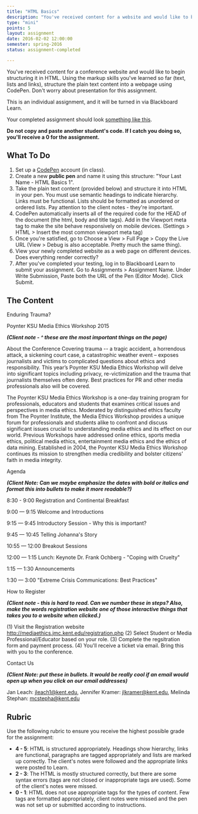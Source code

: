 ```yaml
---
title: "HTML Basics"
description: "You've received content for a website and would like to begin structuring it in HTML.  Using the markup skills you've learned so far (text, lists and links), structure the plain text content into a webpage using CodePen. "
type: "mini"
points: 5
layout: assignment
date: 2016-02-02 12:00:00
semester: spring-2016
status: assignment-completed

---
```


You've received content for a conference website and would like to begin structuring it in HTML.  Using the markup skills you've learned so far (text, lists and links), structure the plain text content into a webpage using CodePen.  Don't worry about presentation for this assignment.  

This is an individual assignment, and it will be turned in via Blackboard Learn.

Your completed assignment should look <a href="/img/html1.png">something like this</a>.  

**Do not copy and paste another student's code.  If I catch you doing so, you'll receive a 0 for the assignment.**

## What To Do

1. Set up a [CodePen](http://www.codepen.io) account (in class).
2. Create a new **public pen** and name it using this structure: "Your Last Name - HTML Basics 1".
3. Take the plain text content (provided below) and structure it into HTML in your pen.  You must use semantic headings to indicate hierarchy.  Links must be functional.  Lists should be formatted as unordered or ordered lists.   Pay attention to the client notes - they're important.
4. CodePen automatically inserts all of the required code for the HEAD of the document (the html, body and title tags).  Add in the Viewport meta tag to make the site behave responsively on mobile devices. (Settings > HTML > Insert the most common viewport meta tag) 
6. Once you're satisfied, go to Choose a View > Full Page > Copy the Live URL (View > Debug is also acceptable.  Pretty much the same thing). 
7. View your newly completed website as a web page on different devices.  Does everything render correctly? 
8. After you've completed your testing, log in to Blackboard Learn to submit your assignment.  Go to Assignments > Assignment Name.  Under Write Submission, Paste both the URL of the Pen (Editor Mode).  Click Submit.

## The Content 

Enduring Trauma?

Poynter KSU Media Ethics Workshop 2015

***(Client note - ^ these are the most important things on the page)***

About the Conference
Covering trauma -- a tragic accident, a horrendous attack, a sickening court case, a catastrophic weather event – exposes journalists and victims to complicated questions about ethics and responsibility. This year’s Poynter KSU Media Ethics Workshop will delve into significant topics including privacy, re-victimization and the trauma that journalists themselves often deny. Best practices for PR and other media professionals also will be covered.

The Poynter KSU Media Ethics Workshop is a one-day training program for professionals, educators and students that examines critical issues and perspectives in media ethics. Moderated by distinguished ethics faculty from The Poynter Institute, the Media Ethics Workshop provides a unique forum for professionals and students alike to confront and discuss significant issues crucial to understanding media ethics and its effect on our world. Previous Workshops have addressed online ethics, sports media ethics, political media ethics, entertainment media ethics and the ethics of data mining. Established in 2004, the Poynter KSU Media Ethics Workshop continues its mission to strengthen media credibility and bolster citizens’ faith in media integrity.

Agenda

***(Client Note: Can we maybe emphasize the dates with bold or italics and format this into bullets to make it more readable?)***

8:30 - 9:00
Registration and Continental Breakfast

9:00 — 9:15 Welcome and Introductions

9:15 — 9:45 Introductory Session - Why this is important?

9:45 — 10:45 Telling Johanna's Story

10:55 — 12:00  Breakout Sessions

12:00 — 1:15  Lunch: Keynote Dr. Frank Ochberg - "Coping with Cruelty"

1:15 — 1:30 Announcements

1:30 — 3:00 "Extreme Crisis Communications: Best Practices"


How to Register

***(Client note - this is hard to read.  Can we number these in steps?  Also, make the words registration website one of those interactive things that takes you to a website when clicked.)***

(1) Visit the Registration website http://mediaethics.jmc.kent.edu/registration.php (2) Select Student or Media Professional/Educator based on your role. (3) Complete the regsitration form and payment process. (4) You'll receive a ticket via email.  Bring this with you to the conference. 

Contact Us

***(Client Note: put these in bullets.  It would be really cool if an email would open up when you click on our email addresses)***

Jan Leach: jleach1@kent.edu, Jennifer Kramer: jlkramer@kent.edu, Melinda Stephan: mcstepha@kent.edu


## Rubric

Use the following rubric to ensure you receive the highest possible grade for the assignment:

* **4 - 5**: HTML is structured appropriately.  Headings show hierarchy, links are functional, paragraphs are tagged appropriately and lists are marked up correctly.  The client's notes were followed and the appropriate links were posted to Learn.
* **2 - 3**: The HTML is mostly structured correctly, but there are some syntax errors (tags are not closed or inappropriate tags are used).  Some of the client's notes were missed.
* **0 - 1**: HTML does not use appropriate tags for the types of content.  Few tags are formatted appropriately, client notes were missed and the pen was not set up or submitted according to instructions.  
